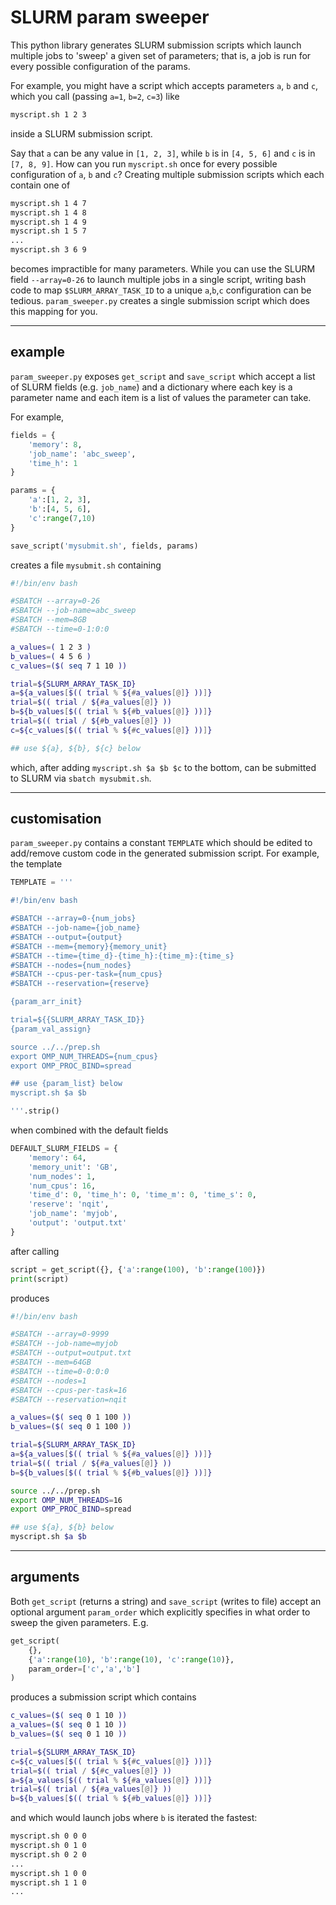 # SLURM param sweeper

This python library generates SLURM submission scripts which launch multiple jobs to 'sweep' a given
set of parameters; that is, a job is run for every possible configuration of the params.

For example, you might have a script which accepts parameters `a`, `b` and `c`, which you call (passing `a=1`, `b=2`,
`c=3`) like
```bash
myscript.sh 1 2 3
```
inside a SLURM submission script.

Say that `a` can be any value in `[1, 2, 3]`, while `b` is in `[4, 5, 6]` and `c` is in `[7, 8, 9]`. 
How can you run `myscript.sh` once for every possible configuration of `a`, `b` and `c`?
Creating multiple submission scripts which each contain one of
```bash
myscript.sh 1 4 7
myscript.sh 1 4 8
myscript.sh 1 4 9
myscript.sh 1 5 7
...
myscript.sh 3 6 9
```
becomes impractible for many parameters. While you can use the SLURM field `--array=0-26` to launch multiple
jobs in a single script, writing bash code to map
`$SLURM_ARRAY_TASK_ID` to a unique `a`,`b`,`c` configuration can be tedious.
`param_sweeper.py` creates a single submission script which does this mapping for you.

-----------------

## example

`param_sweeper.py` exposes `get_script` and `save_script` which accept a list of SLURM fields (e.g. `job_name`) and 
a dictionary where each key is a parameter name and each item is a list of values the parameter can take.

For example,
```python
fields = {
    'memory': 8,
    'job_name': 'abc_sweep',
    'time_h': 1
}

params = {
    'a':[1, 2, 3],
    'b':[4, 5, 6],
    'c':range(7,10)
}

save_script('mysubmit.sh', fields, params)
```
creates a file `mysubmit.sh` containing
```bash
#!/bin/env bash

#SBATCH --array=0-26
#SBATCH --job-name=abc_sweep
#SBATCH --mem=8GB
#SBATCH --time=0-1:0:0

a_values=( 1 2 3 )
b_values=( 4 5 6 )
c_values=($( seq 7 1 10 ))

trial=${SLURM_ARRAY_TASK_ID}
a=${a_values[$(( trial % ${#a_values[@]} ))]}
trial=$(( trial / ${#a_values[@]} ))
b=${b_values[$(( trial % ${#b_values[@]} ))]}
trial=$(( trial / ${#b_values[@]} ))
c=${c_values[$(( trial % ${#c_values[@]} ))]}

## use ${a}, ${b}, ${c} below
```

which, after adding `myscript.sh $a $b $c` to the bottom, can be submitted to SLURM via `sbatch mysubmit.sh`.

-------------

## customisation

`param_sweeper.py` contains a constant `TEMPLATE` which should be edited to add/remove custom code in the 
generated submission script. For example, the template

```python
TEMPLATE = '''

#!/bin/env bash

#SBATCH --array=0-{num_jobs}
#SBATCH --job-name={job_name}
#SBATCH --output={output}
#SBATCH --mem={memory}{memory_unit}
#SBATCH --time={time_d}-{time_h}:{time_m}:{time_s}
#SBATCH --nodes={num_nodes}
#SBATCH --cpus-per-task={num_cpus}
#SBATCH --reservation={reserve}

{param_arr_init}

trial=${{SLURM_ARRAY_TASK_ID}}
{param_val_assign}

source ../../prep.sh
export OMP_NUM_THREADS={num_cpus}
export OMP_PROC_BIND=spread

## use {param_list} below
myscript.sh $a $b

'''.strip()
```
when combined with the default fields
```python
DEFAULT_SLURM_FIELDS = {
    'memory': 64,
    'memory_unit': 'GB',
    'num_nodes': 1,
    'num_cpus': 16,
    'time_d': 0, 'time_h': 0, 'time_m': 0, 'time_s': 0,
    'reserve': 'nqit',
    'job_name': 'myjob',
    'output': 'output.txt'
}
```
after calling
```python
script = get_script({}, {'a':range(100), 'b':range(100)})
print(script)
````
produces
```bash
#!/bin/env bash

#SBATCH --array=0-9999
#SBATCH --job-name=myjob
#SBATCH --output=output.txt
#SBATCH --mem=64GB
#SBATCH --time=0-0:0:0
#SBATCH --nodes=1
#SBATCH --cpus-per-task=16
#SBATCH --reservation=nqit

a_values=($( seq 0 1 100 ))
b_values=($( seq 0 1 100 ))

trial=${SLURM_ARRAY_TASK_ID}
a=${a_values[$(( trial % ${#a_values[@]} ))]}
trial=$(( trial / ${#a_values[@]} ))
b=${b_values[$(( trial % ${#b_values[@]} ))]}

source ../../prep.sh
export OMP_NUM_THREADS=16
export OMP_PROC_BIND=spread

## use ${a}, ${b} below
myscript.sh $a $b

```
--------------

## arguments

Both `get_script` (returns a string) and `save_script` (writes to file) accept an optional argument 
`param_order` which explicitly specifies in what order to sweep the given parameters.
E.g.
```python
get_script(
    {}, 
    {'a':range(10), 'b':range(10), 'c':range(10)},
    param_order=['c','a','b']
)
```
produces a submission script which contains 
```bash
c_values=($( seq 0 1 10 ))
a_values=($( seq 0 1 10 ))
b_values=($( seq 0 1 10 ))

trial=${SLURM_ARRAY_TASK_ID}
c=${c_values[$(( trial % ${#c_values[@]} ))]}
trial=$(( trial / ${#c_values[@]} ))
a=${a_values[$(( trial % ${#a_values[@]} ))]}
trial=$(( trial / ${#a_values[@]} ))
b=${b_values[$(( trial % ${#b_values[@]} ))]}
```
and which would launch jobs where `b` is iterated the fastest:
```bash
myscript.sh 0 0 0
myscript.sh 0 1 0
myscript.sh 0 2 0
...
myscript.sh 1 0 0
myscript.sh 1 1 0
...
```
